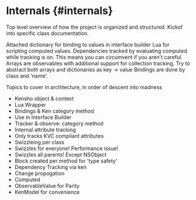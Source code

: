 Internals    {#internals}
============

Top level overview of how the project is organized and structured.  Kickof into specific class documentation.

Attached dictionary for binding to values in interface builder
Lua for scripting computed values.
Dependencies tracked by evaluating computed while tracking is on. This means you can circumvent if you aren't careful.
Arrays are observables with additional support for collection tracking.  Try to abstract both arrays and dictionaries as
key -> value
Bindings are done by class and 'name'.


Topics to cover in architecture, in order of descent into madness
- Kensho object & context
- Lua Wrapper
- Bindings & Ken category method
- Use in Interface Builder
- Tracker & observe: category method
 - Internal attribute tracking
  - Only tracks KVC compliant attributes
 - Swizzleing per class
  - Swizzles for everyone! Performance issue!
  - Swizzles all parents! Except NSObject
  - Block created per method for 'type safety'
 - Dependency Tracking via ken
 - Change propogation
- Computed
- ObservableValue for Parity
- KenModel for convenience